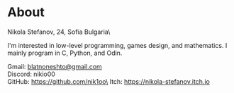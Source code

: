# About

Nikola Stefanov, 24, Sofia Bulgaria\

I'm interested in low-level programming, games design, and mathematics. I mainly program in C, Python, and Odin.

Gmail: blatnoneshto@gmail.com\
Discord: nikio00\
GitHub: https://github.com/nik1oo\
Itch: https://nikola-stefanov.itch.io